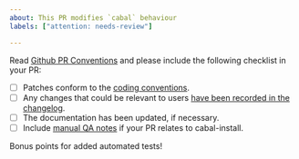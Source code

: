```yaml
---
about: This PR modifies `cabal` behaviour
labels: ["attention: needs-review"]

---
```


Read [Github PR Conventions](https://github.com/haskell/cabal/blob/master/CONTRIBUTING.md#github-pull-request-conventions) and please include the following checklist in your PR:

* [ ] Patches conform to the [coding conventions](https://github.com/haskell/cabal/blob/master/CONTRIBUTING.md#other-conventions).
* [ ] Any changes that could be relevant to users [have been recorded in the changelog](https://github.com/haskell/cabal/blob/master/CONTRIBUTING.md#changelog).
* [ ] The documentation has been updated, if necessary.
* [ ] Include [manual QA notes](https://github.com/haskell/cabal/blob/master/CONTRIBUTING.md#qa-notes) if your PR relates to cabal-install.

Bonus points for added automated tests!
